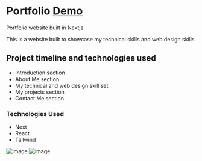 # Portfolio [Demo](https://portfolio-k02.netlify.app/)
Portfolio website built in Nextjs


This is a website built to showcase my technical skills and web design skills.



## Project timeline and technologies used

* Introduction section
* About Me section
* My technical and web design skill set
* My projects section
* Contact Me section

### Technologies Used

* Next
* React
* Tailwind

![image](https://github.com/kundank02/Portfolio/assets/57480481/f3d38bac-f91e-4231-aaeb-1b2f61d160dd)
![image](https://github.com/kundank02/Portfolio/assets/57480481/f70c6149-c2f8-4ccd-9d41-242b05134484)
